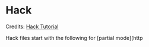 # Hack

Credits: [Hack Tutorial](http://hacklang.org/tutorial.html)

Hack files start with the following for [partial mode](http